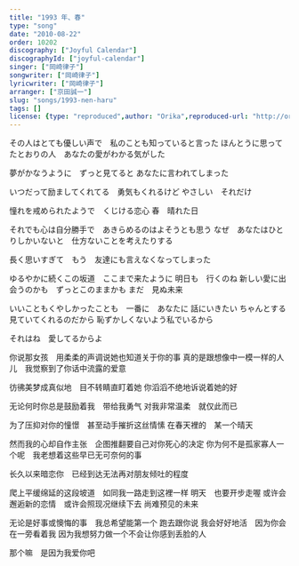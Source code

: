 ```yaml
---
title: "1993 年、春"
type: "song"
date: "2010-08-22"
order: 10202
discography: ["Joyful Calendar"]
discographyId: ["joyful-calendar"]
singer: ["岡崎律子"]
songwriter: ["岡崎律子"]
lyricwriter: ["岡崎律子"]
arranger: ["京田誠一"]
slug: "songs/1993-nen-haru"
tags: []
license: {type: "reproduced",author: "Orika",reproduced-url: "http://orikamushi.myweb.hinet.net/",reproduced-website: "織歌蟲網站"}
---
```


その人はとても優しい声で　私のことも知っていると言った 
ほんとうに思ってたとおりの人　あなたの愛がわかる気がした

夢がかなうように　ずっと見てると 
あなたに言われてしまった

いつだって励ましてくれてる　勇気もくれるけど 
やさしい　それだけ

憧れを戒められたようで　くじける恋心 
春　晴れた日

それでも心は自分勝手で　あきらめるのはよそうとも思う 
なぜ　あなたはひとりしかいないと　仕方ないことを考えたりする

長く思いすぎて　もう　友達にも言えなくなってしまった

ゆるやかに続くこの坂道　ここまで来たように 
明日も　行くのね 
新しい愛に出会うのかも　ずっとこのままかも 
まだ　見ぬ未来

いいこともくやしかったことも　一番に　あなたに 
話にいきたい 
ちゃんとする　見ていてくれるのだから 
恥ずかしくないよう私でいるから

それはね　愛してるからよ

你说那女孩　用柔柔的声调说她也知道关于你的事 
真的是跟想像中一模一样的人儿　我觉察到了你话中流露的爱意

彷彿美梦成真似地　目不转睛直盯着她 
你滔滔不绝地诉说着她的好

无论何时你总是鼓励着我　带给我勇气 
对我非常温柔　就仅此而已

为了压抑对你的憧憬　甚至动手摧折这丝情愫 
在春天裡的　某一个晴天

然而我的心却自作主张　企图推翻要自己对你死心的决定 
你为何不是孤家寡人一个呢　我老想着这些早已无可奈何的事

长久以来暗恋你　已经到达无法再对朋友倾吐的程度

爬上平缓绵延的这段坡道　如同我一路走到这裡一样 
明天　也要开步走喔 
或许会邂逅新的恋情　或许会照现况继续下去 
尚难预见的未来

无论是好事或懊悔的事　我总希望能第一个 
跑去跟你说 
我会好好地活　因为你会在一旁看着我 
因为我想努力做一个不会让你感到丢脸的人

那个嘛　是因为我爱你吧
